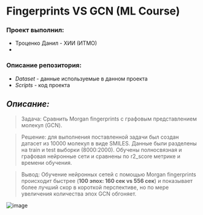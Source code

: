 # Fingerprints VS GCN (ML Course)

### Проект выполнил:
* Троценко Данил - ХИИ (ИТМО)
* 
### Описание репозитория:
- *Dataset* - данные используемые в данном проекта
- *Scripts* - код проекта

## ___Описание:___ 
>Задача: Сравнить Morgan fingerprints с графовым представлением молекул (GCN).

>Решение: для выполнения поставленной задачи был создан датасет из 10000 молекул в виде SMILES. Данные были разделены на train и test выборки (8000:2000). Обучены полносвязная и графовая нейронные сети и сравнены по r2_score метрике и времени обучения.

>Вывод: Обучение нейронных сетей с помощью Morgan fingerprints происходит быстрее (**100 эпох: 160 сек vs 556 сек**) и показывает более лучший скор в короткой перспективе, но по мере увеличения количества эпох GCN обгоняет.

![image](https://github.com/Da5ker/Fingerprints_VS_GCN/assets/113497168/4f468186-2ff9-4ef1-9f72-22a3bcddcbfb)

